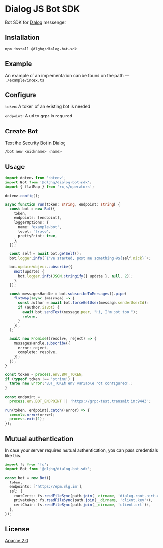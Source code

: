 # Dialog JS Bot SDK

Bot SDK for [Dialog](https://dlg.im) messenger.

## Installation

```
npm install @dlghq/dialog-bot-sdk
```

## Example

An example of an implementation can be found on the path — `./example/index.ts`

## Configure

`token`: A token of an existing bot is needed

`endpoint`: A url to grpc is required

## Create Bot

Text the Security Bot in Dialog

```
/bot new <nickname> <name>
```

## Usage

```typescript
import dotenv from 'dotenv';
import Bot from '@dlghq/dialog-bot-sdk';
import { flatMap } from 'rxjs/operators';

dotenv.config();

async function run(token: string, endpoint: string) {
  const bot = new Bot({
    token,
    endpoints: [endpoint],
    loggerOptions: {
      name: 'example-bot',
      level: 'trace',
      prettyPrint: true,
    },
  });

  const self = await bot.getSelf();
  bot.logger.info(`I've started, post me something @${self.nick}`);

  bot.updateSubject.subscribe({
    next(update) {
      bot.logger.info(JSON.stringify({ update }, null, 2));
    },
  });

  const messagesHandle = bot.subscribeToMessages().pipe(
    flatMap(async (message) => {
      const author = await bot.forceGetUser(message.senderUserId);
      if (author.isBot) {
        await bot.sendText(message.peer, "Hi, I'm bot too!");
        return;
      }
    }),
  );

  await new Promise((resolve, reject) => {
    messagesHandle.subscribe({
      error: reject,
      complete: resolve,
    });
  });
}

const token = process.env.BOT_TOKEN;
if (typeof token !== 'string') {
  throw new Error('BOT_TOKEN env variable not configured');
}

const endpoint =
  process.env.BOT_ENDPOINT || 'https://grpc-test.transmit.im:9443';

run(token, endpoint).catch((error) => {
  console.error(error);
  process.exit(1);
});
```

## Mutual authentication

In case your server requires mutual authentication, you can pass credentials like this.

```typescript
import fs from 'fs';
import Bot from '@dlghq/dialog-bot-sdk';

const bot = new Bot({
  token,
  endpoints: ['https://epm.dlg.im'],
  ssl: {
    rootCerts: fs.readFileSync(path.join(__dirname, 'dialog-root-cert.crt')),
    privateKey: fs.readFileSync(path.join(__dirname, 'client.key')),
    certChain: fs.readFileSync(path.join(__dirname, 'client.crt')),
  },
});
```

## License

[Apache 2.0](LICENSE)
